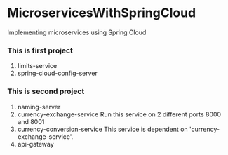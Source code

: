 # MicroservicesWithSpringCloud
Implementing microservices using Spring Cloud

### This is first project
1) limits-service
2) spring-cloud-config-server

### This is second project
1) naming-server
2) currency-exchange-service
   Run this service on 2 different ports 8000 and 8001
3) currency-conversion-service
   This service is dependent on 'currency-exchange-service'.
4) api-gateway


